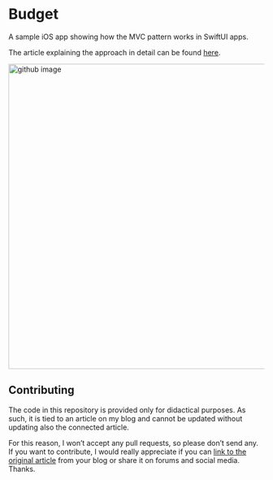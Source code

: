 # Budget
A sample iOS app showing how the MVC pattern works in SwiftUI apps.

The article explaining the approach in detail can be found [here](https://matteomanferdini.com/model-view-controller-ios/).

<img width="600" alt="github image" src="https://user-images.githubusercontent.com/904358/73261469-6ca35a00-41cc-11ea-9a19-3e527d3651a7.png">

## Contributing

The code in this repository is provided only for didactical purposes. As such, it is tied to an article on my blog and cannot be updated without updating also the connected article.

For this reason, I won’t accept any pull requests, so please don’t send any. If you want to contribute, I would really appreciate if you can [link to the original article](https://matteomanferdini.com/model-view-controller-ios/) from your blog or share it on forums and social media. Thanks.
